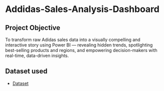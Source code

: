 # Addidas-Sales-Analysis-Dashboard

## Project Objective 
To transform raw Adidas sales data into a visually compelling and interactive story using Power BI — revealing hidden trends, spotlighting best-selling products and regions, and empowering decision-makers with real-time, data-driven insights.

## Dataset used
- <a href="https://github.com/Sanjaybk66/Data-Analytics-Dashboard/blob/main/Adidas%20US%20Sales%20Datasets.xlsx">Dataset</a>
